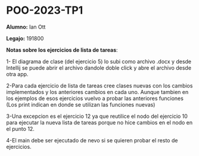 # POO-2023-TP1

**Alumno:** Ian Ott

**Legajo:** 191800

**Notas sobre los ejercicios de lista de tareas**:

1- El diagrama de clase (del ejercicio 5) lo subi como archivo .docx y desde Intellij se puede abrir el archivo dandole doble click y abre el archivo desde otra app.

2-Para cada ejercicio de lista de tareas cree clases nuevas con los cambios implementados  y los anteriores cambios en cada uno. Aunque tambien en los ejemplos de esos ejercicios vuelvo a probar las anteriores funciones (Los print indican en donde se utilizan las funciones nuevas) 

3-Una excepcion es el ejercicio 12 ya que reutilice el nodo del ejercicio 10 para ejecutar la nueva lista de tareas porque no hice cambios en el nodo en el punto 12.

4-El main debe ser ejecutado de nevo si se quieren probar el resto de ejercicios. 